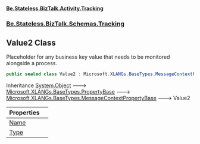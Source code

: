 #### [Be.Stateless.BizTalk.Activity.Tracking](README.md 'README')
### [Be.Stateless.BizTalk.Schemas.Tracking](Be.Stateless.BizTalk.Schemas.Tracking.md 'Be.Stateless.BizTalk.Schemas.Tracking')

## Value2 Class

Placeholder for any business key value that needs to be monitored alongside a process.

```csharp
public sealed class Value2 : Microsoft.XLANGs.BaseTypes.MessageContextPropertyBase
```

Inheritance [System.Object](https://docs.microsoft.com/en-us/dotnet/api/System.Object 'System.Object') &#129106; [Microsoft.XLANGs.BaseTypes.PropertyBase](https://docs.microsoft.com/en-us/dotnet/api/Microsoft.XLANGs.BaseTypes.PropertyBase 'Microsoft.XLANGs.BaseTypes.PropertyBase') &#129106; [Microsoft.XLANGs.BaseTypes.MessageContextPropertyBase](https://docs.microsoft.com/en-us/dotnet/api/Microsoft.XLANGs.BaseTypes.MessageContextPropertyBase 'Microsoft.XLANGs.BaseTypes.MessageContextPropertyBase') &#129106; Value2

| Properties | |
| :--- | :--- |
| [Name](Value2.Name.md 'Be.Stateless.BizTalk.Schemas.Tracking.Value2.Name') | |
| [Type](Value2.Type.md 'Be.Stateless.BizTalk.Schemas.Tracking.Value2.Type') | |
